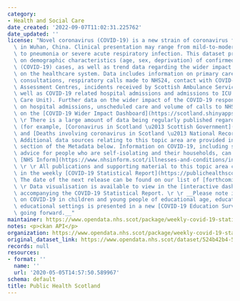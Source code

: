 ```yaml
---
category:
- Health and Social Care
date_created: '2022-09-07T11:02:31.225762'
date_updated: ''
license: "Novel coronavirus (COVID-19) is a new strain of coronavirus first identified\
  \ in Wuhan, China. Clinical presentation may range from mild-to-moderate illness\
  \ to pneumonia or severe acute respiratory infection. This dataset provides information\
  \ on demographic characteristics (age, sex, deprivation) of confirmed novel coronavirus\
  \ (COVID-19) cases, as well as trend data regarding the wider impact of the virus\
  \ on the healthcare system. Data includes information on primary care out of hours\
  \ consultations, respiratory calls made to NHS24, contact with COVID-19 Hubs and\
  \ Assessment Centres, incidents received by Scottish Ambulance Services (SAS), as\
  \ well as COVID-19 related hospital admissions and admissions to ICU (Intensive\
  \ Care Unit). Further data on the wider impact of the COVID-19 response, focusing\
  \ on hospital admissions, unscheduled care and volume of calls to NHS24, is available\
  \ on the [COVID-19 Wider Impact Dashboard](https://scotland.shinyapps.io/phs-covid-wider-impact/).\r\
  \ \r There is a large amount of data being regularly published regarding COVID-19\
  \ (for example, [Coronavirus in Scotland \u2013 Scottish Government](https://www.gov.scot/coronavirus-covid-19/)\
  \ and [Deaths involving coronavirus in Scotland \u2013 National Records of Scotland](https://www.nrscotland.gov.uk/covid19stats).\
  \ Additional data sources relating to this topic area are provided in the Links\
  \ section of the Metadata below. Information on COVID-19, including stay at home\
  \ advice for people who are self-isolating and their households, can be found on\
  \ [NHS Inform](https://www.nhsinform.scot/illnesses-and-conditions/infections-and-poisoning/coronavirus-covid-19#stay-at-home-advice).\
  \ \r \r All publications and supporting material to this topic area can be found\
  \ in the weekly [COVID-19 Statistical Report](https://publichealthscotland.scot/publications/covid-19-statistical-report/).\
  \ The date of the next release can be found on our list of [forthcoming publications](https://publichealthscotland.scot/publications/forthcoming-publications/).\r\
  \ \r Data visualisation is available to view in the [interactive dashboard](https://publichealthscotland.scot/publications/covid-19-statistical-report/covid-19-statistical-report-23-june-2021/dashboard/)\
  \ accompanying the COVID-19 Statistical Report. \r \r __Please note information\
  \ on COVID-19 in children and young people of educational age, education staff and\
  \ educational settings is presented in a new [COVID-19 Education Surveillance dataset](https://www.opendata.nhs.scot/dataset/covid-19-education-surveillance)\
  \ going forward.__"
maintainer: https://www.opendata.nhs.scot/package/weekly-covid-19-statistical-data-in-scotland
notes: <p>ckan API</p>
organization: https://www.opendata.nhs.scot/package/weekly-covid-19-statistical-data-in-scotland
original_dataset_link: https://www.opendata.nhs.scot/dataset/524b42b4-5c4e-4492-ba32-39dc43116710/resource/53688d25-856e-4f89-916d-ed274ea4a3ff/download/community_testing_hb.csv
records: null
resources:
- format: ''
  name: ''
  url: '2020-05-05T14:57:50.589967'
schema: default
title: Public Health Scotland
---
```

